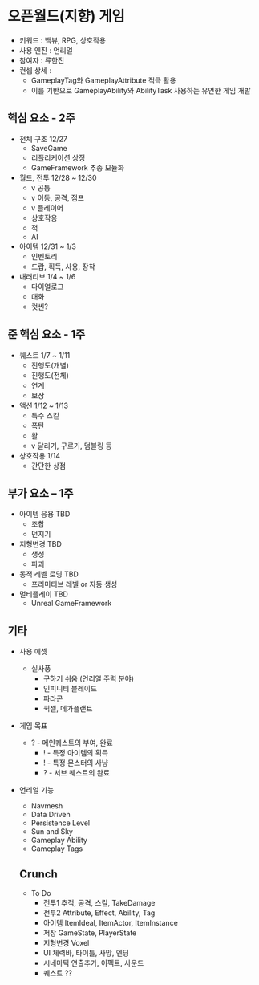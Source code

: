 # 오픈월드(지향) 게임
 
- 키워드 : 백뷰,  RPG,  상호작용
- 사용 엔진 : 언리얼
- 참여자 : 류한진
- 컨셉 상세 : 
  - GameplayTag와 GameplayAttribute 적극 활용
  - 이를 기반으로 GameplayAbility와 AbilityTask 사용하는 유연한 게임 개발

## 핵심 요소 - 2주

- 전체 구조	12/27
  - SaveGame
  - 리플리케이션 상정
  - GameFramework 추종 모듈화
- 월드, 전투	12/28 ~ 12/30 
  - v 공통
  - v 이동, 공격, 점프
  - v 플레이어
  - 상호작용
  - 적
  - AI
- 아이템		12/31 ~ 1/3
  - 인벤토리
  - 드랍, 획득, 사용, 장착
- 내러티브		1/4 ~ 1/6
  - 다이얼로그
  - 대화
  - 컷씬?


## 준 핵심 요소 - 1주

- 퀘스트		1/7 ~ 1/11
  - 진행도(개별)
  - 진행도(전체)
  - 연계
  - 보상
- 액션		1/12 ~ 1/13
  - 특수 스킬
  - 폭탄
  - 활
  - v 달리기, 구르기, 덤블링 등
- 상호작용		1/14
  - 간단한 상점


## 부가 요소 – 1주

- 아이템 응용	TBD
  - 조합
  - 던지기
- 지형변경		TBD
  - 생성
  - 파괴
- 동적 레벨 로딩	TBD
  - 프리미티브 레벨 or 자동 생성
- 멀티플레이	TBD
  - Unreal GameFramework


## 기타

- 사용 에셋
  - 실사풍
    - 구하기 쉬움 (언리얼 주력 분야)
    - 인피니티 블레이드
    - 파라곤
    - 퀵셀, 메가플랜트

- 게임 목표
  - ? - 메인퀘스트의 부여, 완료
    - ! - 특정 아이템의 획득
    - ! - 특정 몬스터의 사냥
    - ? - 서브 퀘스트의 완료

- 언리얼 기능
  - Navmesh
  - Data Driven
  - Persistence Level
  - Sun and Sky
  - Gameplay Ability
  - Gameplay Tags
  
  
  
  
  
  ## Crunch
    - To Do
	  - 전투1		추적, 공격, 스킬, TakeDamage
	  - 전투2		Attribute, Effect, Ability, Tag
	  - 아이템		ItemIdeal, ItemActor, ItemInstance
	  - 저장		GameState, PlayerState
	  - 지형변경	Voxel
	  - UI		체력바, 타이틀, 사망, 엔딩
	  - 시네마틱	연출추가, 이펙트, 사운드
	  - 퀘스트		??